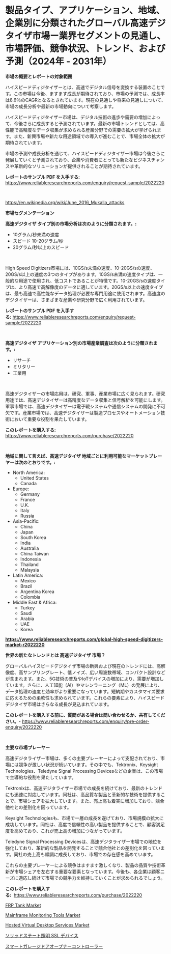 <p><h1>製品タイプ、アプリケーション、地域、企業別に分類されたグローバル高速デジタイザ市場ー業界セグメントの見通し、市場評価、競争状況、トレンド、および予測（2024年 - 2031年）</h1></p><p><strong>市場の概要とレポートの対象範囲</strong></p>
<p><p>ハイスピードディジタイザーとは、高速でデジタル信号を変換する装置のことです。この市場は今後、ますます成長が期待されており、市場の予測では、成長率は8.6％のCAGRとなるとされています。現在の見通しや将来の見通しについて、市場の成長分析や最新の市場動向について考察します。</p><p>ハイスピードディジタイザー市場は、デジタル技術の進歩や需要の増加によって、今後さらに成長すると予測されています。最新の市場トレンドとしては、高性能で高精度なデータ収集が求められる産業分野での需要の拡大が挙げられます。また、新興市場や新たな用途領域での導入が進むことで、市場全体の拡大が期待されています。</p><p>市場の予測や成長分析を通じて、ハイスピードディジタイザー市場は今後さらに発展していくと予測されており、企業や消費者にとっても新たなビジネスチャンスや革新的なソリューションが提供されることが期待されています。</p></p>
<p><strong>レポートのサンプル PDF を入手する:</strong> <a href="https://www.reliableresearchreports.com/enquiry/request-sample/2022220">https://www.reliableresearchreports.com/enquiry/request-sample/2022220</a></p>
<p>&nbsp;</p>
<p><a href="https://en.wikipedia.org/wiki/June_2016_Mukalla_attacks">https://en.wikipedia.org/wiki/June_2016_Mukalla_attacks</a></p>
<p><strong>市場セグメンテーション</strong></p>
<p><strong>高速デジタイザ タイプ別の市場分析は次のように分類されます。:</strong></p>
<p><ul><li>10グラム/秒未満の速度</li><li>スピード 10-20グラム/秒</li><li>20グラム/秒以上のスピード</li></ul></p>
<p>&nbsp;</p>
<p><p>High Speed Digitizers市場には、10GS/s未満の速度、10-20GS/sの速度、20GS/s以上の速度の3つのタイプがあります。10GS/s未満の速度タイプは、一般的な用途で使用され、低コストであることが特徴です。10-20GS/sの速度タイプは、より高速で高解像度のデータに適しています。20GS/s以上の速度タイプは、最も高速で高性能なデータ処理が必要な専門用途に使用されます。高速度のデジタイザーは、さまざまな産業や研究分野で広く利用されています。</p></p>
<p><strong>レポートのサンプル PDF を入手する:</strong>&nbsp;<a href="https://www.reliableresearchreports.com/enquiry/request-sample/2022220">https://www.reliableresearchreports.com/enquiry/request-sample/2022220</a></p>
<p>&nbsp;</p>
<p><strong> 高速デジタイザ アプリケーション別の市場産業調査は次のように分類されます。:</strong></p>
<p><ul><li>リサーチ</li><li>ミリタリー</li><li>工業用</li></ul></p>
<p>&nbsp;</p>
<p><p>高速デジタイザーの市場応用は、研究、軍事、産業市場に広く見られます。研究用途では、高速デジタイザーは高精度なデータ収集と信号解析を可能にします。軍事市場では、高速デジタイザーは電子戦システムや通信システムの開発に不可欠です。産業市場では、高速デジタイザーは製造プロセスやオートメーション技術において重要な役割を果たしています。</p></p>
<p><strong>このレポートを購入する:</strong>&nbsp; <a href="https://www.reliableresearchreports.com/purchase/2022220">https://www.reliableresearchreports.com/purchase/2022220</a></p>
<p>&nbsp;</p>
<p><strong>地域に関して言えば、高速デジタイザ 地域ごとに利用可能なマーケットプレーヤーは次のとおりです。:</strong></p>
<p><ul>
    <li>
        North America:
        <ul>
            <li>United States</li>
            <li>Canada</li>
        </ul>
    </li>
    <li>
        Europe:
        <ul>
            <li>Germany</li>
            <li>France</li>
            <li>U.K.</li>
            <li>Italy</li>
            <li>Russia</li>
        </ul>
    </li>
    <li>
        Asia-Pacific:
        <ul>
            <li>China</li>
            <li>Japan</li>
            <li>South Korea</li>
            <li>India</li>
            <li>Australia</li>
            <li>China Taiwan</li>
            <li>Indonesia</li>
            <li>Thailand</li>
            <li>Malaysia</li>
        </ul>
    </li>
    <li>
        Latin America:
        <ul>
            <li>Mexico</li>
            <li>Brazil</li>
            <li>Argentina Korea</li>
            <li>Colombia</li>
        </ul>
    </li>
    <li>
        Middle East & Africa:
        <ul>
            <li>Turkey</li>
            <li>Saudi</li>
            <li>Arabia</li>
            <li>UAE</li>
            <li>Korea</li>
        </ul>
    </li>
    </ul></p>
<p><strong><a href="https://www.reliableresearchreports.com/global-high-speed-digitizers-market-r2022220">https://www.reliableresearchreports.com/global-high-speed-digitizers-market-r2022220</a></strong>&nbsp;</p>
<p><strong>世界の新たなトレンドとは 高速デジタイザ 市場？</strong></p>
<p><p>グローバルハイスピードデジタイザ市場の新興および現在のトレンドには、高解像度、高サンプリングレート、低ノイズ、広い周波数帯域、コンパクト設計などが含まれます。また、5G技術の普及やIoTデバイスの増加により、需要が増加しています。さらに、人工知能（AI）やマシンラーニング（ML）の発展により、データ処理の速度と効率がより重要になっています。短納期やカスタマイズ要求に応えるための柔軟性も求められています。これらの要素により、ハイスピードデジタイザ市場はさらなる成長が見込まれています。</p></p>
<p><strong>このレポートを購入する前に、質問がある場合は問い合わせるか、共有してください。</strong>- <a href="https://www.reliableresearchreports.com/enquiry/pre-order-enquiry/2022220">https://www.reliableresearchreports.com/enquiry/pre-order-enquiry/2022220</a></p>
<p>&nbsp;</p>
<p><strong>主要な市場プレーヤー</strong></p>
<p><p>高速デジタライザー市場は、多くの主要プレーヤーによって支配されており、市場には競争が激しい状況が続いています。その中でも、Tektronix、Keysight Technologies、Teledyne Signal Processing Devicesなどの企業は、この市場で主導的な役割を果たしています。</p><p>Tektronixは、高速デジタライザー市場での成長を続けており、最新のトレンドにも迅速に対応しています。同社は、高品質な製品と革新的な技術を提供することで、市場シェアを拡大しています。また、売上高も着実に増加しており、競合他社との差別化を図っています。</p><p>Keysight Technologiesも、市場で一層の成長を遂げており、市場規模の拡大に成功しています。同社は、高度で信頼性の高い製品を提供することで、顧客満足度を高めており、これが売上高の増加につながっています。</p><p>Teledyne Signal Processing Devicesは、高速デジタライザー市場での地位を強化しており、革新的な製品を開発することで競合他社との差別化を図っています。同社の売上高も順調に成長しており、市場での存在感を高めています。</p><p>これらの主要プレーヤーによる競争はますます激しくなり、製品の品質や技術革新が市場シェアを左右する重要な要素となっています。今後も、各企業は顧客ニーズに適応し続けて市場での競争力を維持していくことが求められるでしょう。</p></p>
<p><strong>このレポートを購入する:</strong>&nbsp;&nbsp;<a href="https://www.reliableresearchreports.com/purchase/2022220">https://www.reliableresearchreports.com/purchase/2022220</a></p>
<p><p><a href="https://www.linkedin.com/pulse/future-trends-global-frp-tank-market-insights-analysis-from-2024-ds9bc">FRP Tank Market</a></p><p><a href="https://github.com/dx0328/Market-Research-Report-List-3/blob/main/mainframe-monitoring-tools-market.md">Mainframe Monitoring Tools Market</a></p><p><a href="https://github.com/Glendatilghmankmgz0rbhwpy/Market-Research-Report-List-3/blob/main/hosted-virtual-desktop-services-market.md">Hosted Virtual Desktop Services Market</a></p><p><a href="https://github.com/MosesSpinka1914/Market-Research-Report-List-2/blob/main/7375396179539.md">ソリッドステート照明 SSL デバイス</a></p><p><a href="https://github.com/bevdtkn4419963/Market-Research-Report-List-3/blob/main/7592513179538.md">スマートガレージドアオープナーコントローラー</a></p></p>
